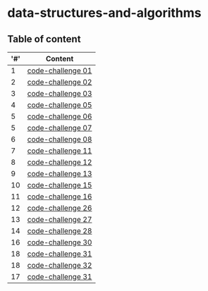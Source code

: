 # data-structures-and-algorithms


## Table of content

| '#'  | Content |
| ------------- | ------------- |
|  1  | [code-challenge 01](./array-reverse/README.md)
|  2  | [code-challenge 02](./array-insert-shift/README.md)
|  3  | [code-challenge 03](./array-binary-search/README.md)
|  4  | [code-challenge 05](./linked-list/README.md)
|  5  | [code-challenge 06](./linked-list/README.md)
|  5  | [code-challenge 07](./linked-list/README.md)
|  6  | [code-challenge 08](./linked-list/README.md)
|  7  | [code-challenge 11](./stack-queue-pseudo/README.md)
|  8  | [code-challenge 12](./stack-queue-animal-shelter/README.md)
|  9  | [code-challenge 13](./stack-queue-brackets/README.md)
|  10  | [code-challenge 15](./Tree/README.md)
|  11  | [code-challenge 16](./Tree/README.md)
|  12  | [code-challenge 26](./Insertion_Sort/README.md)
|  13  | [code-challenge 27](./merg_sort/README.md)
|  14  | [code-challenge 28](./sorting_comparisons/README.md)
|  16  | [code-challenge 30](./hash_tables/README.md)
|  18  | [code-challenge 31](./hash_map_repeated_word/README.md)
|  18  | [code-challenge 32](./tree_intersection/README.md)
|  17  | [code-challenge 31](./hash_map_repeated_word/README.md)





